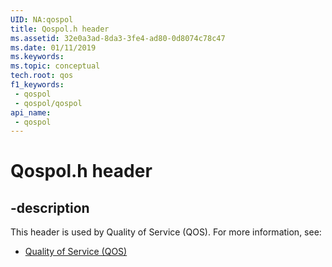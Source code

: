 ```yaml
---
UID: NA:qospol
title: Qospol.h header
ms.assetid: 32e0a3ad-8da3-3fe4-ad80-0d8074c78c47
ms.date: 01/11/2019
ms.keywords: 
ms.topic: conceptual
tech.root: qos
f1_keywords:
 - qospol
 - qospol/qospol
api_name:
 - qospol
---
```


# Qospol.h header


## -description

This header is used by Quality of Service (QOS). For more information, see:

- [Quality of Service (QOS)](../_qos/index.md)

